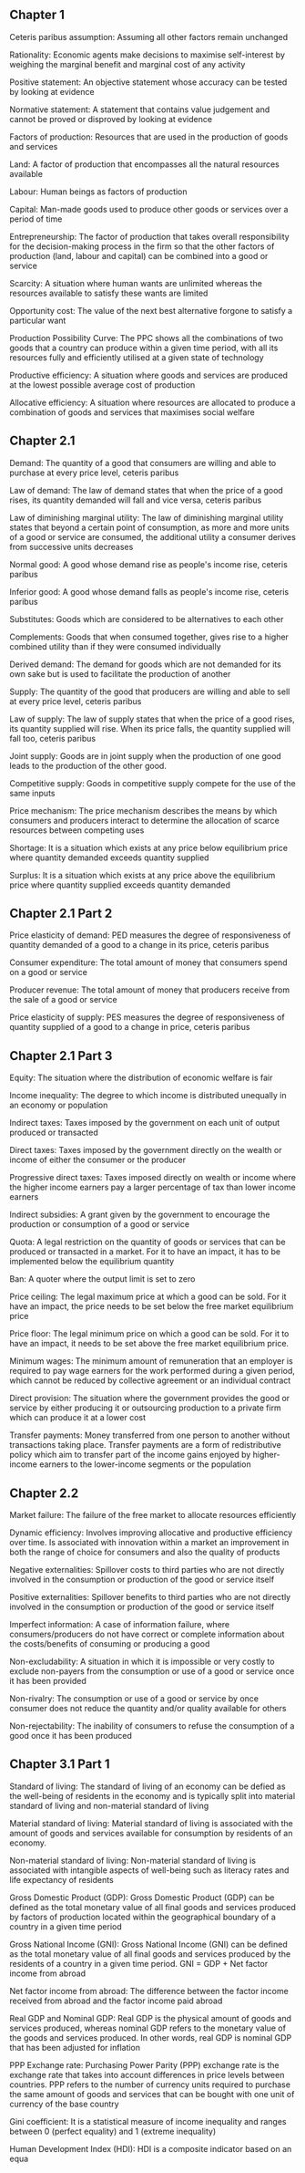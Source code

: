 
## Chapter 1

Ceteris paribus assumption: Assuming all other factors remain unchanged

Rationality: Economic agents make decisions to maximise self-interest by weighing the marginal benefit and marginal cost of any activity

Positive statement: An objective statement whose accuracy can be tested by looking at evidence

Normative statement: A statement that contains value judgement and cannot be proved or disproved by looking at evidence

Factors of production: Resources that are used in the production of goods and services

Land: A factor of production that encompasses all the natural resources available

Labour: Human beings as factors of production

Capital: Man-made goods used to produce other goods or services over a period of time

Entrepreneurship: The factor of production that takes overall responsibility for the decision-making process in the firm so that the other factors of production (land, labour and capital) can be combined into a good or service

Scarcity: A situation where human wants are unlimited whereas the resources available to satisfy these wants are limited

Opportunity cost: The value of the next best alternative forgone to satisfy a particular want

Production Possibility Curve: The PPC shows all the combinations of two goods that a country can produce within a given time period, with all its resources fully and efficiently utilised at a given state of technology

Productive efficiency: A situation where goods and services are produced at the lowest possible average cost of production

Allocative efficiency: A situation where resources are allocated to produce a combination of goods and services that maximises social welfare

## Chapter 2.1

Demand: The quantity of a good that consumers are willing and able to purchase at every price level, ceteris paribus

Law of demand: The law of demand states that when the price of a good rises, its quantity demanded will fall and vice versa, ceteris paribus

Law of diminishing marginal utility: The law of diminishing marginal utility states that beyond a certain point of consumption, as more and more units of a good or service are consumed, the additional utility a consumer derives from successive units decreases

Normal good: A good whose demand rise as people's income rise, ceteris paribus

Inferior good: A good whose demand falls as people's income rise, ceteris paribus

Substitutes: Goods which are considered to be alternatives to each other

Complements: Goods that when consumed together, gives rise to a higher combined utility than if they were consumed individually

Derived demand: The demand for goods which are not demanded for its own sake but is used to facilitate the production of another

Supply: The quantity of the good that producers are willing and able to sell at every price level, ceteris paribus

Law of supply: The law of supply states that when the price of a good rises, its quantity supplied will rise. When its price falls, the quantity supplied will fall too, ceteris paribus

Joint supply: Goods are in joint supply when the production of one good leads to the production of the other good.

Competitive supply: Goods in competitive supply compete for the use of the same inputs

Price mechanism: The price mechanism describes the means by which consumers and producers interact to determine the allocation of scarce resources between competing uses

Shortage: It is a situation which exists at any price below equilibrium price where quantity demanded exceeds quantity supplied

Surplus: It is a situation which exists at any price above the equilibrium price where quantity supplied exceeds quantity demanded


## Chapter 2.1 Part 2

Price elasticity of demand: PED measures the degree of responsiveness of quantity demanded of a good to a change in its price, ceteris paribus

Consumer expenditure: The total amount of money that consumers spend on a good or service

Producer revenue: The total amount of money that producers receive from the sale of a good or service

Price elasticity of supply: PES measures the degree of responsiveness of quantity supplied of a good to a change in price, ceteris paribus

## Chapter 2.1 Part 3

Equity: The situation where the distribution of economic welfare is fair

Income inequality: The degree to which income is distributed unequally in an economy or population

Indirect taxes: Taxes imposed by the government on each unit of output produced or transacted

Direct taxes: Taxes imposed by the government directly on the wealth or income of either the consumer or the producer

Progressive direct taxes: Taxes imposed directly on wealth or income where the higher income earners pay a larger percentage of tax than lower income earners

Indirect subsidies: A grant given by the government to encourage the production or consumption of a good or service

Quota: A legal restriction on the quantity of goods or services that can be produced or transacted in a market. For it to have an impact, it has to be implemented below the equilibrium quantity

Ban: A quoter where the output limit is set to zero

Price ceiling: The legal maximum price at which a good can be sold. For it have an impact, the price needs to be set below the free market equilibrium price

Price floor: The legal minimum price on which a good can be sold. For it to have an impact, it needs to be set above the free market equilibrium price.

Minimum wages: The minimum amount of remuneration that an employer is required to pay wage earners for the work performed during a given period, which cannot be reduced by collective agreement or an individual contract

Direct provision: The situation where the government provides the good or service by either producing it or outsourcing production to a private firm which can produce it at a lower cost

Transfer payments: Money transferred from one person to another without transactions taking place. Transfer payments are a form of redistributive policy which aim to transfer part of the income gains enjoyed by higher-income earners to the lower-income segments or the population

## Chapter 2.2 

Market failure: The failure of the free market to allocate resources efficiently

Dynamic efficiency: Involves improving allocative and productive efficiency over time. Is associated with innovation within a market an improvement in both the range of choice for consumers and also the quality of products

Negative externalities: Spillover costs to third parties who are not directly involved in the consumption or production of the good or service itself

Positive externalities: Spillover benefits to third parties who are not directly involved in the consumption or production of the good or service itself

Imperfect information: A case of information failure, where consumers/producers do not have correct or complete information about the costs/benefits of consuming or producing a good

Non-excludability: A situation in which it is impossible or very costly to exclude non-payers from the consumption or use of a good or service once it has been provided

Non-rivalry: The consumption or use of a good or service by once consumer does not reduce the quantity and/or quality available for others

Non-rejectability: The inability of consumers to refuse the consumption of a good once it has been produced

## Chapter 3.1 Part 1

Standard of living: The standard of living of an economy can be defied as the well-being of residents in the economy and is typically split into material standard of living and non-material standard of living

Material standard of living: Material standard of living is associated with the amount of goods and services available for consumption by residents of an economy.

Non-material standard of living: Non-material standard of living is associated with intangible aspects of well-being such as literacy rates and life expectancy of residents

Gross Domestic Product (GDP): Gross Domestic Product (GDP) can be defined as the total monetary value of all final goods and services produced by factors of production located within the geographical boundary of a country in a given time period

Gross National Income (GNI): Gross National Income (GNI) can be defined as the total monetary value of all final goods and services produced by the residents of a country in a given time period. GNI =  GDP + Net factor income from abroad

Net factor income from abroad: The difference between the factor income received from abroad and the factor income paid abroad

Real GDP and Nominal GDP: Real GDP is the physical amount of goods and services produced, whereas nominal GDP refers to the monetary value of the goods and services produced. In other words, real GDP is nominal GDP that has been adjusted for inflation

PPP Exchange rate: Purchasing Power Parity (PPP) exchange rate is the exchange rate that takes into account differences in price levels between countries. PPP refers to the number of currency units required to purchase the same amount of goods and services that can be bought with one unit of currency of the base country

Gini coefficient: It is a statistical measure of income inequality and ranges between 0 (perfect equality) and 1 (extreme inequality)

Human Development Index (HDI): HDI is a composite indicator based on an equa